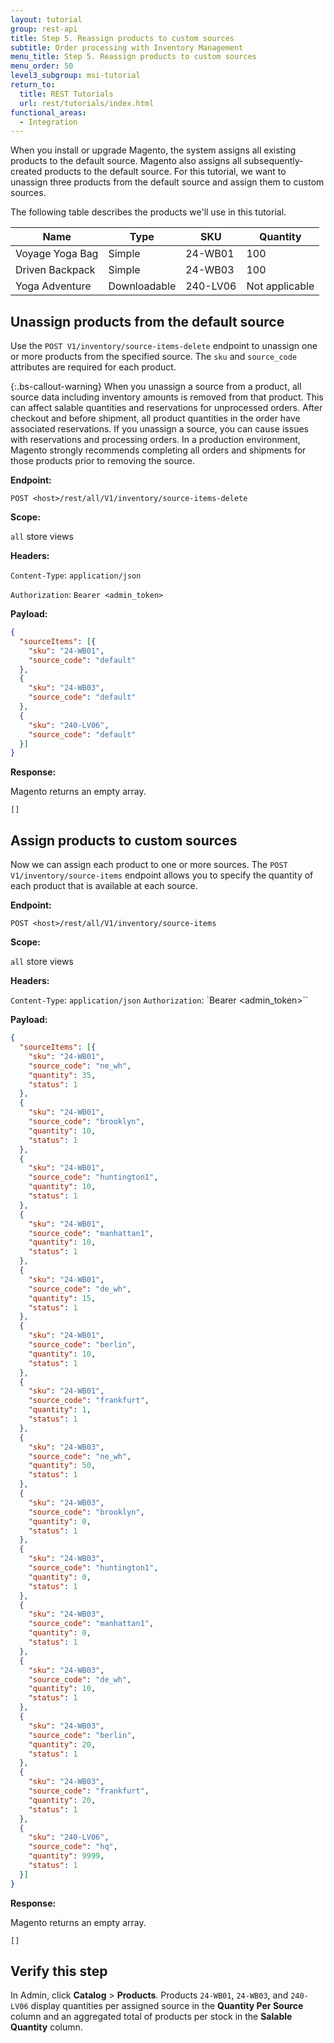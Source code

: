 ```yaml
---
layout: tutorial
group: rest-api
title: Step 5. Reassign products to custom sources
subtitle: Order processing with Inventory Management
menu_title: Step 5. Reassign products to custom sources
menu_order: 50
level3_subgroup: msi-tutorial
return_to:
  title: REST Tutorials
  url: rest/tutorials/index.html
functional_areas:
  - Integration
---
```


When you install or upgrade Magento, the system assigns all existing products to the default source. Magento also assigns all subsequently-created products to the default source. For this tutorial, we want to unassign three products from the default source and assign them to custom sources.

The following table describes the products we'll use in this tutorial.

Name | Type | SKU | Quantity
--- | --- | --- | ---
Voyage Yoga Bag | Simple | 24-WB01 | 100
Driven Backpack | Simple | 24-WB03 | 100
Yoga Adventure | Downloadable | 240-LV06 | Not applicable

## Unassign products from the default source

Use the `POST V1/inventory/source-items-delete` endpoint to unassign one or more products from the specified source. The `sku` and `source_code` attributes are required for each product.

{:.bs-callout-warning}
When you unassign a source from a product, all source data including inventory amounts is removed from that product. This can affect salable quantities and reservations for unprocessed orders. After checkout and before shipment, all product quantities in the order have associated reservations. If you unassign a source, you can cause issues with reservations and processing orders. In a production environment, Magento strongly recommends completing all orders and shipments for those products prior to removing the source.

**Endpoint:**

`POST <host>/rest/all/V1/inventory/source-items-delete`

**Scope:**

`all` store views

**Headers:**

`Content-Type`: `application/json`

`Authorization`: `Bearer <admin_token>`

**Payload:**

```json
{
  "sourceItems": [{
    "sku": "24-WB01",
    "source_code": "default"
  },
  {
    "sku": "24-WB03",
    "source_code": "default"
  },
  {
    "sku": "240-LV06",
    "source_code": "default"
  }]
}
```

**Response:**

Magento returns an empty array.

`[]`

## Assign products to custom sources

Now we can assign each product to one or more sources. The `POST V1/inventory/source-items` endpoint allows you to specify the quantity of each product that is available at each source.

**Endpoint:**

`POST <host>/rest/all/V1/inventory/source-items`

**Scope:**

`all` store views

**Headers:**

`Content-Type`: `application/json`
`Authorization`: `Bearer <admin_token>``

**Payload:**

```json
{
  "sourceItems": [{
    "sku": "24-WB01",
    "source_code": "ne_wh",
    "quantity": 35,
    "status": 1
  },
  {
    "sku": "24-WB01",
    "source_code": "brooklyn",
    "quantity": 10,
    "status": 1
  },
  {
    "sku": "24-WB01",
    "source_code": "huntington1",
    "quantity": 10,
    "status": 1
  },
  {
    "sku": "24-WB01",
    "source_code": "manhattan1",
    "quantity": 10,
    "status": 1
  },
  {
    "sku": "24-WB01",
    "source_code": "de_wh",
    "quantity": 15,
    "status": 1
  },
  {
    "sku": "24-WB01",
    "source_code": "berlin",
    "quantity": 10,
    "status": 1
  },
  {
    "sku": "24-WB01",
    "source_code": "frankfurt",
    "quantity": 1,
    "status": 1
  },
  {
    "sku": "24-WB03",
    "source_code": "ne_wh",
    "quantity": 50,
    "status": 1
  },
  {
    "sku": "24-WB03",
    "source_code": "brooklyn",
    "quantity": 0,
    "status": 1
  },
  {
    "sku": "24-WB03",
    "source_code": "huntington1",
    "quantity": 0,
    "status": 1
  },
  {
    "sku": "24-WB03",
    "source_code": "manhattan1",
    "quantity": 0,
    "status": 1
  },
  {
    "sku": "24-WB03",
    "source_code": "de_wh",
    "quantity": 10,
    "status": 1
  },
  {
    "sku": "24-WB03",
    "source_code": "berlin",
    "quantity": 20,
    "status": 1
  },
  {
    "sku": "24-WB03",
    "source_code": "frankfurt",
    "quantity": 20,
    "status": 1
  },
  {
    "sku": "240-LV06",
    "source_code": "hq",
    "quantity": 9999,
    "status": 1
  }]
}

```

**Response:**

Magento returns an empty array.

`[]`

## Verify this step

In Admin, click **Catalog** > **Products**.  Products `24-WB01`, `24-WB03`, and `240-LV06` display quantities per assigned source in the **Quantity Per Source** column and an aggregated total of products per stock in the **Salable Quantity** column.
